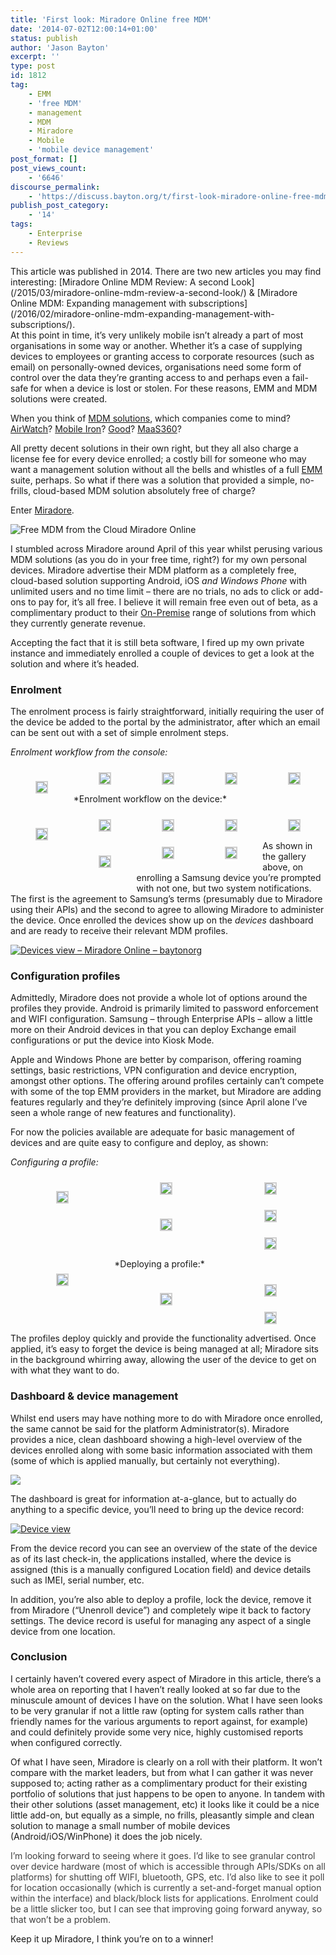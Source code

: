 ```yaml
---
title: 'First look: Miradore Online free MDM'
date: '2014-07-02T12:00:14+01:00'
status: publish
author: 'Jason Bayton'
excerpt: ''
type: post
id: 1812
tag:
    - EMM
    - 'free MDM'
    - management
    - MDM
    - Miradore
    - Mobile
    - 'mobile device management'
post_format: []
post_views_count:
    - '6646'
discourse_permalink:
    - 'https://discuss.bayton.org/t/first-look-miradore-online-free-mdm/343'
publish_post_category:
    - '14'
tags:
    - Enterprise
    - Reviews
---
```

<div class="alert alert-warning">This article was published in 2014. There are two new articles you may find interesting: [Miradore Online MDM Review: A second Look](/2015/03/miradore-online-mdm-review-a-second-look/) &amp; [Miradore Online MDM: Expanding management with subscriptions](/2016/02/miradore-online-mdm-expanding-management-with-subscriptions/).</div>At this point in time, it’s very unlikely mobile isn’t already a part of most organisations in some way or another. Whether it’s a case of supplying devices to employees or granting access to corporate resources (such as email) on personally-owned devices, organisations need some form of control over the data they’re granting access to and perhaps even a fail-safe for when a device is lost or stolen. For these reasons, EMM and MDM solutions were created.

When you think of [MDM solutions](https://en.wikipedia.org/wiki/Mobile_device_management), which companies come to mind? [AirWatch](https://www.air-watch.com)? [Mobile Iron](https://mobileiron.com)? [Good](https://good.com)? [MaaS360](https://www.maas360.com)?

All pretty decent solutions in their own right, but they all also charge a license fee for every device enrolled; a costly bill for someone who may want a management solution without all the bells and whistles of a full [EMM](https://en.wikipedia.org/wiki/Enterprise_Mobility_Management) suite, perhaps. So what if there was a solution that provided a simple, no-frills, cloud-based MDM solution absolutely free of charge?

Enter [Miradore](https://miradore.com).

![Free MDM from the Cloud Miradore Online](https://cdn.bayton.org/uploads/2014/07/Free-MDM-from-the-Cloud-Miradore-Online.png)

I stumbled across Miradore around April of this year whilst perusing various MDM solutions (as you do in your free time, right?) for my own personal devices. Miradore advertise their MDM platform as a completely free, cloud-based solution supporting Android, iOS *and Windows Phone* with unlimited users and no time limit – there are no trials, no ads to click or add-ons to pay for, it’s all free. I believe it will remain free even out of beta, as a complimentary product to their [On-Premise](https://mms.miradore.com/) range of solutions from which they currently generate revenue.

Accepting the fact that it is still beta software, I fired up my own private instance and immediately enrolled a couple of devices to get a look at the solution and where it’s headed.

### Enrolment

The enrolment process is fairly straightforward, initially requiring the user of the device be added to the portal by the administrator, after which an email can be sent out with a set of simple enrolment steps.

*Enrolment workflow from the console:*

 <style type="text/css">
			#gallery-20 {
				margin: auto;
			}
			#gallery-20 .gallery-item {
				float: left;
				margin-top: 10px;
				text-align: center;
				width: 20%;
			}
			#gallery-20 img {
				border: 2px solid #cfcfcf;
			}
			#gallery-20 .gallery-caption {
				margin-left: 0;
			}
			/* see gallery_shortcode() in wp-includes/media.php */
		</style>

<div class="gallery galleryid-0 gallery-columns-5 gallery-size-thumbnail" id="gallery-20"><dl class="gallery-item"> <dt class="gallery-icon landscape"> 

[![](https://cdn.bayton.org/uploads/2014/07/Enrol-step-1.png)](/2014/07/miradore-online-free-mdm/enrol-step-1/) </dt></dl><dl class="gallery-item"> <dt class="gallery-icon landscape"> [![](https://cdn.bayton.org/uploads/2014/07/Enrol-step-2.png)](/2014/07/miradore-online-free-mdm/enrol-step-2/) </dt></dl><dl class="gallery-item"> <dt class="gallery-icon landscape"> [![](https://cdn.bayton.org/uploads/2014/07/Enrol-step-3.png)](/2014/07/miradore-online-free-mdm/enrol-step-3/) </dt></dl><dl class="gallery-item"> <dt class="gallery-icon landscape"> [![](https://cdn.bayton.org/uploads/2014/07/Enrol-step-4.png)](/2014/07/miradore-online-free-mdm/enrol-step-4/) </dt></dl><dl class="gallery-item"> <dt class="gallery-icon landscape"> [![](https://cdn.bayton.org/uploads/2014/07/Enrol-step-5.png)](/2014/07/miradore-online-free-mdm/enrol-step-5/) </dt></dl>  
 </div>*Enrolment workflow on the device:*

 <style type="text/css">
			#gallery-21 {
				margin: auto;
			}
			#gallery-21 .gallery-item {
				float: left;
				margin-top: 10px;
				text-align: center;
				width: 20%;
			}
			#gallery-21 img {
				border: 2px solid #cfcfcf;
			}
			#gallery-21 .gallery-caption {
				margin-left: 0;
			}
			/* see gallery_shortcode() in wp-includes/media.php */
		</style>

<div class="gallery galleryid-0 gallery-columns-5 gallery-size-thumbnail" id="gallery-21"><dl class="gallery-item"> <dt class="gallery-icon portrait"> 

[![](https://cdn.bayton.org/uploads/2014/07/Screenshot_2014-07-02-09-13-44.png)](/2014/07/miradore-online-free-mdm/screenshot_2014-07-02-09-13-44/) </dt></dl><dl class="gallery-item"> <dt class="gallery-icon portrait"> [![](https://cdn.bayton.org/uploads/2014/07/Screenshot_2014-07-02-09-14-04.png)](/2014/07/miradore-online-free-mdm/screenshot_2014-07-02-09-14-04/) </dt></dl><dl class="gallery-item"> <dt class="gallery-icon portrait"> [![](https://cdn.bayton.org/uploads/2014/07/Screenshot_2014-07-02-09-14-16.png)](/2014/07/miradore-online-free-mdm/screenshot_2014-07-02-09-14-16/) </dt></dl><dl class="gallery-item"> <dt class="gallery-icon portrait"> [![](https://cdn.bayton.org/uploads/2014/07/Screenshot_2014-07-02-09-16-59.png)](/2014/07/miradore-online-free-mdm/screenshot_2014-07-02-09-16-59/) </dt></dl><dl class="gallery-item"> <dt class="gallery-icon portrait"> [![](https://cdn.bayton.org/uploads/2014/07/Screenshot_2014-07-02-09-17-06.png)](/2014/07/miradore-online-free-mdm/screenshot_2014-07-02-09-17-06/) </dt></dl>  
<dl class="gallery-item"> <dt class="gallery-icon portrait"> 

[![](https://cdn.bayton.org/uploads/2014/07/Screenshot_2014-07-02-09-17-36.png)](/2014/07/miradore-online-free-mdm/screenshot_2014-07-02-09-17-36/) </dt></dl><dl class="gallery-item"> <dt class="gallery-icon portrait"> [![](https://cdn.bayton.org/uploads/2014/07/Screenshot_2014-07-02-09-17-21.png)](/2014/07/miradore-online-free-mdm/screenshot_2014-07-02-09-17-21/) </dt></dl><dl class="gallery-item"> <dt class="gallery-icon portrait"> [![](https://cdn.bayton.org/uploads/2014/07/Screenshot_2014-07-02-09-17-48.png)](/2014/07/miradore-online-free-mdm/screenshot_2014-07-02-09-17-48/) </dt></dl>   
 </div>
 
 As shown in the gallery above, on enrolling a Samsung device you’re prompted with not one, but two system notifications. The first is the agreement to Samsung’s terms (presumably due to Miradore using their APIs) and the second to agree to allowing Miradore to administer the device. Once enrolled the devices show up on the *devices* dashboard and are ready to receive their relevant MDM profiles.

[![Devices view – Miradore Online – baytonorg](https://cdn.bayton.org/uploads/2014/07/Devices-view-%E2%80%93-Miradore-Online-%E2%80%93-baytonorg.png)](/https://cdn.bayton.org/uploads/2014/07/Devices-view-%E2%80%93-Miradore-Online-%E2%80%93-baytonorg.png)

### Configuration profiles

Admittedly, Miradore does not provide a whole lot of options around the profiles they provide. Android is primarily limited to password enforcement and WIFI configuration. Samsung – through Enterprise APIs – allow a little more on their Android devices in that you can deploy Exchange email configurations or put the device into Kiosk Mode.

Apple and Windows Phone are better by comparison, offering roaming settings, basic restrictions, VPN configuration and device encryption, amongst other options. The offering around profiles certainly can’t compete with some of the top EMM providers in the market, but Miradore are adding features regularly and they’re definitely improving (since April alone I’ve seen a whole range of new features and functionality).

For now the policies available are adequate for basic management of devices and are quite easy to configure and deploy, as shown:

*Configuring a profile:*

 <style type="text/css">
			#gallery-22 {
				margin: auto;
			}
			#gallery-22 .gallery-item {
				float: left;
				margin-top: 10px;
				text-align: center;
				width: 33%;
			}
			#gallery-22 img {
				border: 2px solid #cfcfcf;
			}
			#gallery-22 .gallery-caption {
				margin-left: 0;
			}
			/* see gallery_shortcode() in wp-includes/media.php */
		</style>

<div class="gallery galleryid-0 gallery-columns-3 gallery-size-thumbnail" id="gallery-22"><dl class="gallery-item"> <dt class="gallery-icon landscape"> 

[![](https://cdn.bayton.org/uploads/2014/07/Create-a-profile-1.png)](/2014/07/miradore-online-free-mdm/create-a-profile-1/) </dt></dl><dl class="gallery-item"> <dt class="gallery-icon landscape"> [![](https://cdn.bayton.org/uploads/2014/07/Create-a-profile-2.png)](/2014/07/miradore-online-free-mdm/create-a-profile-2/) </dt></dl><dl class="gallery-item"> <dt class="gallery-icon landscape"> [![](https://cdn.bayton.org/uploads/2014/07/Create-a-profile-3a.png)](/2014/07/miradore-online-free-mdm/create-a-profile-3a/) </dt></dl>  
<dl class="gallery-item"> <dt class="gallery-icon landscape"> 

[![](https://cdn.bayton.org/uploads/2014/07/Create-a-profile-3b.png)](/2014/07/miradore-online-free-mdm/create-a-profile-3b/) </dt></dl><dl class="gallery-item"> <dt class="gallery-icon landscape"> [![](https://cdn.bayton.org/uploads/2014/07/Create-a-profile-3c.png)](/2014/07/miradore-online-free-mdm/create-a-profile-3c/) </dt></dl><dl class="gallery-item"> <dt class="gallery-icon landscape"> [![](https://cdn.bayton.org/uploads/2014/07/Create-a-profile-4.png)](/2014/07/miradore-online-free-mdm/create-a-profile-4/) </dt></dl>  
<dl class="gallery-item"> <dt class="gallery-icon landscape"> 

[![](https://cdn.bayton.org/uploads/2014/07/Create-a-profile-5.png)](/2014/07/miradore-online-free-mdm/create-a-profile-5/) </dt></dl>   
 </div>*Deploying a profile:*

 <style type="text/css">
			#gallery-23 {
				margin: auto;
			}
			#gallery-23 .gallery-item {
				float: left;
				margin-top: 10px;
				text-align: center;
				width: 33%;
			}
			#gallery-23 img {
				border: 2px solid #cfcfcf;
			}
			#gallery-23 .gallery-caption {
				margin-left: 0;
			}
			/* see gallery_shortcode() in wp-includes/media.php */
		</style>

<div class="gallery galleryid-0 gallery-columns-3 gallery-size-thumbnail" id="gallery-23"><dl class="gallery-item"> <dt class="gallery-icon landscape"> 

[![](https://cdn.bayton.org/uploads/2014/07/Deploy-profile.png)](/2014/07/miradore-online-free-mdm/deploy-profile/) </dt></dl><dl class="gallery-item"> <dt class="gallery-icon landscape"> [![](https://cdn.bayton.org/uploads/2014/07/Deploy-profile-2.png)](/2014/07/miradore-online-free-mdm/deploy-profile-2/) </dt></dl><dl class="gallery-item"> <dt class="gallery-icon landscape"> [![](https://cdn.bayton.org/uploads/2014/07/Deploy-profile-3.png)](/2014/07/miradore-online-free-mdm/deploy-profile-3/) </dt></dl>  
 </div>
 
 The profiles deploy quickly and provide the functionality advertised. Once applied, it’s easy to forget the device is being managed at all; Miradore sits in the background whirring away, allowing the user of the device to get on with what they want to do.

### Dashboard &amp; device management

Whilst end users may have nothing more to do with Miradore once enrolled, the same cannot be said for the platform Administrator(s). Miradore provides a nice, clean dashboard showing a high-level overview of the devices enrolled along with some basic information associated with them (some of which is applied manually, but certainly not everything).

[![](https://cdn.bayton.org/uploads/2014/07/dash.png)](/https://cdn.bayton.org/uploads/2014/07/dash.png)

The dashboard is great for information at-a-glance, but to actually do anything to a specific device, you’ll need to bring up the device record:

[![Device view](https://cdn.bayton.org/uploads/2014/07/Device-view.png)](/https://cdn.bayton.org/uploads/2014/07/Device-view.png)

From the device record you can see an overview of the state of the device as of its last check-in, the applications installed, where the device is assigned (this is a manually configured Location field) and device details such as IMEI, serial number, etc.

In addition, you’re also able to deploy a profile, lock the device, remove it from Miradore (“Unenroll device”) and completely wipe it back to factory settings. The device record is useful for managing any aspect of a single device from one location.

### Conclusion

I certainly haven’t covered every aspect of Miradore in this article, there’s a whole area on reporting that I haven’t really looked at so far due to the minuscule amount of devices I have on the solution. What I have seen looks to be very granular if not a little raw (opting for system calls rather than friendly names for the various arguments to report against, for example) and could definitely provide some very nice, highly customised reports when configured correctly.

Of what I have seen, Miradore is clearly on a roll with their platform. It won’t compare with the market leaders, but from what I can gather it was never supposed to; acting rather as a complimentary product for their existing portfolio of solutions that just happens to be open to anyone. In tandem with their other solutions (asset management, etc) it looks like it could be a nice little add-on, but equally as a simple, no frills, pleasantly simple and clean solution to manage a small number of mobile devices (Android/iOS/WinPhone) it does the job nicely.

<span style="color: #404040;">I’m looking forward to seeing where it goes. I’d like to see granular control over device hardware (most of which is accessible through APIs/SDKs on all platforms) for shutting off WIFI, bluetooth, GPS, etc. I’d also like to see it poll for location occasionally (which is currently a set-and-forget manual option within the interface) and black/block lists for applications. Enrolment could be a little slicker too, but I can see that improving going forward anyway, so that won’t be a problem.</span>  
  
Keep it up Miradore, I think you’re on to a winner!
